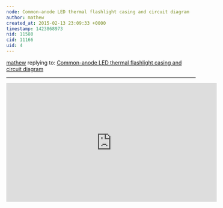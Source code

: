 ```yaml
---
node: Common-anode LED thermal flashlight casing and circuit diagram
author: mathew
created_at: 2015-02-13 23:09:33 +0000
timestamp: 1423868973
nid: 11580
cid: 11166
uid: 4
---
```




[mathew](../profile/mathew) replying to: [Common-anode LED thermal flashlight casing and circuit diagram](../notes/lmc6399group/02-13-2015/common-anode-led-thermal-flashlight-casing-and-circuit-diagram)

----
<iframe width="560" height="315" src="https://www.youtube.com/embed/-dVKzfLoPbQ" frameborder="0" allowfullscreen></iframe>